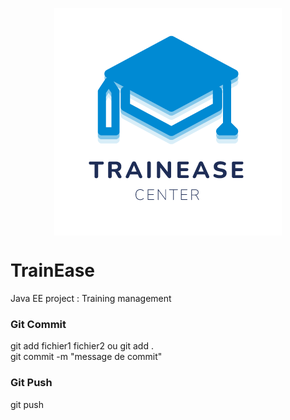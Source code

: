 <p align="center">
  <img src="src/main/assets/img/TrainEaseLogo.png" alt="Logo Trainease" style="display: block; margin: 0 auto;">
</p>


# TrainEase
Java EE project : Training management

### Git Commit
git add fichier1 fichier2 ou git add .\
git commit -m "message de commit"

### Git Push
git push
